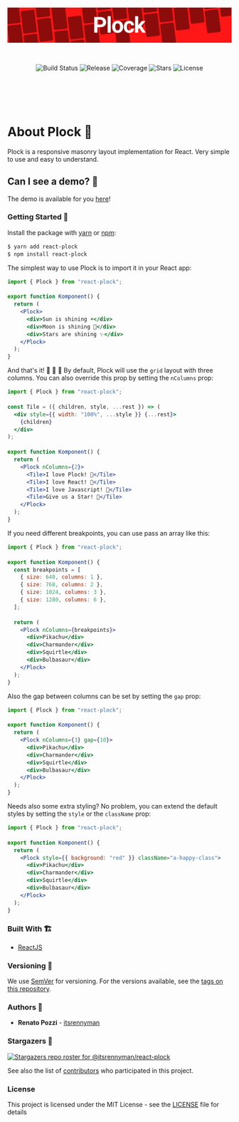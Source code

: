 <br/>

<p align="center">
<img src="public/header.png" />
</p>

<br/>

<p align="center" style="padding-bottom:3rem">
<img alt="Build Status" src="https://img.shields.io/github/workflow/status/itsrennyman/react-plock/Build%20CI?style=for-the-badge" />
<img alt="Release" src="https://img.shields.io/github/v/release/itsrennyman/react-plock?style=for-the-badge" />
<img alt="Coverage" src="https://img.shields.io/codecov/c/gh/itsrennyman/react-plock?style=for-the-badge" />
<img alt="Stars" src="https://img.shields.io/github/stars/itsrennyman/react-plock?style=for-the-badge" />
<img alt="License" src="https://img.shields.io/github/license/itsrennyman/react-plock?style=for-the-badge" />
</p>

<br/>

# About Plock 🌈

Plock is a responsive masonry layout implementation for React. Very simple to use and easy to understand.

## Can I see a demo? 👀

The demo is available for you [here](https://react-plock.netlify.app/)!

### Getting Started 🤩

Install the package with [yarn](https://yarnpkg.com/) or [npm](https://www.npmjs.com/):

```bash
$ yarn add react-plock
$ npm install react-plock
```

The simplest way to use Plock is to import it in your React app:

```jsx
import { Plock } from "react-plock";

export function Komponent() {
  return (
    <Plock>
      <div>Sun is shining ☀️</div>
      <div>Moon is shining 🌙</div>
      <div>Stars are shining ✨</div>
    </Plock>
  );
}
```

And that's it! 🎉 🎉 🎉 By default, Plock will use the `grid` layout with three columns. You can also override this prop by setting the `nColumns` prop:

```jsx
import { Plock } from "react-plock";

const Tile = ({ children, style, ...rest }) => (
  <div style={{ width: "100%", ...style }} {...rest}>
    {children}
  </div>
);

export function Komponent() {
  return (
    <Plock nColumns={2}>
      <Tile>I love Plock! 💙</Tile>
      <Tile>I love React! 💛</Tile>
      <Tile>I love Javascript! 💝</Tile>
      <Tile>Give us a Star! 🌟</Tile>
    </Plock>
  );
}
```

If you need different breakpoints, you can use pass an array like this:

```jsx
import { Plock } from "react-plock";

export function Komponent() {
  const breakpoints = [
    { size: 640, columns: 1 },
    { size: 768, columns: 2 },
    { size: 1024, columns: 3 },
    { size: 1280, columns: 6 },
  ];

  return (
    <Plock nColumns={breakpoints}>
      <div>Pikachu</div>
      <div>Charmander</div>
      <div>Squirtle</div>
      <div>Bulbasaur</div>
    </Plock>
  );
}
```

Also the gap between columns can be set by setting the `gap` prop:

```jsx
import { Plock } from "react-plock";

export function Komponent() {
  return (
    <Plock nColumns={3} gap={10}>
      <div>Pikachu</div>
      <div>Charmander</div>
      <div>Squirtle</div>
      <div>Bulbasaur</div>
    </Plock>
  );
}
```

Needs also some extra styling? No problem, you can extend the default styles by setting the `style` or the `className` prop:

```jsx
import { Plock } from "react-plock";

export function Komponent() {
  return (
    <Plock style={{ background: "red" }} className="a-happy-class">
      <div>Pikachu</div>
      <div>Charmander</div>
      <div>Squirtle</div>
      <div>Bulbasaur</div>
    </Plock>
  );
}
```

### Built With 🏗️

- [ReactJS](https://reactjs.org/)

### Versioning 🚦

We use [SemVer](http://semver.org/) for versioning. For the versions available, see the [tags on this repository](https://github.com/itsrennyman/react-plock/tags).

### Authors 🙋

- **Renato Pozzi** - [itsrennyman](https://github.com/itsrennyman)

### Stargazers 🌟

[![Stargazers repo roster for @itsrennyman/react-plock](https://reporoster.com/stars/itsrennyman/react-plock)](https://github.com/itsrennyman/react-plock/stargazers)

See also the list of [contributors](https://github.com/itsrennyman/react-plock/contributors) who participated in this project.

### License

This project is licensed under the MIT License - see the [LICENSE](LICENSE) file for details
